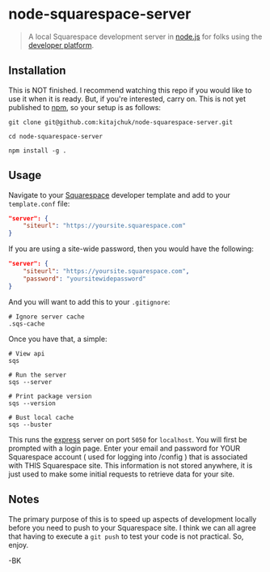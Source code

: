 node-squarespace-server
=======================

> A local Squarespace development server in [node.js](http://nodejs.org/) for folks using the [developer platform](http://developers.squarespace.com).



## Installation
This is NOT finished. I recommend watching this repo if you would like to use it when it is ready. But, if you're interested, carry on. This is not yet published to [npm](http://npmjs.org), so your setup is as follows:

```shell
git clone git@github.com:kitajchuk/node-squarespace-server.git

cd node-squarespace-server

npm install -g .
```



## Usage
Navigate to your [Squarespace](http://squarespace.com) developer template and add to your `template.conf` file:

```json
"server": {
    "siteurl": "https://yoursite.squarespace.com"
}
```

If you are using a site-wide password, then you would have the following:

```json
"server": {
    "siteurl": "https://yoursite.squarespace.com",
    "password": "yoursitewidepassword"
}
```

And you will want to add this to your `.gitignore`:

```shell
# Ignore server cache
.sqs-cache
```

Once you have that, a simple:

```shell
# View api
sqs

# Run the server
sqs --server

# Print package version
sqs --version

# Bust local cache
sqs --buster
```

This runs the [express](http://expressjs.com) server on port `5050` for `localhost`. You will first be prompted with a login page. Enter your email and password for YOUR Squarespace account ( used for logging into /config ) that is associated with THIS Squarespace site. This information is not stored anywhere, it is just used to make some initial requests to retrieve data for your site.



## Notes
The primary purpose of this is to speed up aspects of development locally before you need to push to your Squarespace site. I think we can all agree that having to execute a `git push` to test your code is not practical. So, enjoy.

-BK